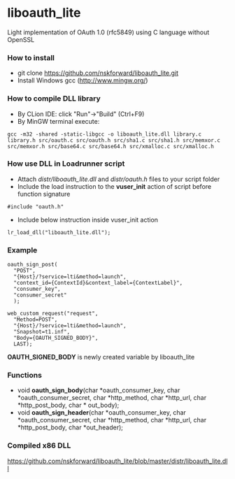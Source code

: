 # liboauth_lite
Light implementation of OAuth 1.0 (rfc5849) using C language without OpenSSL

### How to install
- git clone https://github.com/nskforward/liboauth_lite.git
- Install Windows gcc (http://www.mingw.org/)

### How to compile DLL library
- By CLion IDE: click "Run"->"Build" (Ctrl+F9)
- By MinGW terminal execute:
```
gcc -m32 -shared -static-libgcc -o liboauth_lite.dll library.c library.h src/oauth.c src/oauth.h src/sha1.c src/sha1.h src/memxor.c src/memxor.h src/base64.c src/base64.h src/xmalloc.c src/xmalloc.h
```

### How use DLL in Loadrunner script
- Attach *distr/liboauth_lite.dll* and *distr/oauth.h* files to your script folder
- Include the load instruction to the **vuser_init** action of script before function signature
```
#include "oauth.h"
```
- Include below instruction inside vuser_init action
 ```
 lr_load_dll("liboauth_lite.dll");
 ```

### Example
```
oauth_sign_post(
  "POST",
  "{Host}/?service=lti&method=launch",
  "context_id={ContextId}&context_label={ContextLabel}",
  "consumer_key",
  "consumer_secret"
  );
	
web_custom_request("request",
  "Method=POST",
  "{Host}/?service=lti&method=launch",
  "Snapshot=t1.inf",
  "Body={OAUTH_SIGNED_BODY}",
  LAST);
```
**OAUTH_SIGNED_BODY** is newly created variable by liboauth_lite 

### Functions
- void **oauth_sign_body**(char *oauth_consumer_key, char *oauth_consumer_secret, char *http_method, char *http_url, char *http_post_body, char * out_body);
- void **oauth_sign_header**(char *oauth_consumer_key, char *oauth_consumer_secret, char *http_method, char *http_url, char *http_post_body, char *out_header);

### Compiled x86 DLL
https://github.com/nskforward/liboauth_lite/blob/master/distr/liboauth_lite.dll